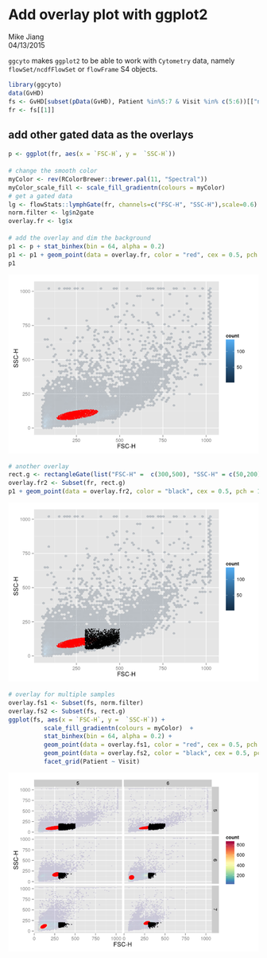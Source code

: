 # Add overlay plot with ggplot2
Mike Jiang  
04/13/2015  



`ggcyto` makes `ggplot2` to be able to work with `Cytometry` data, namely `flowSet/ncdfFlowSet` or `flowFrame` S4 objects.



```r
library(ggcyto)
data(GvHD)
fs <- GvHD[subset(pData(GvHD), Patient %in%5:7 & Visit %in% c(5:6))[["name"]]]
fr <- fs[[1]]
```

## add other gated data as the overlays

```r
p <- ggplot(fr, aes(x = `FSC-H`, y =  `SSC-H`))

# change the smooth color 
myColor <- rev(RColorBrewer::brewer.pal(11, "Spectral"))
myColor_scale_fill <- scale_fill_gradientn(colours = myColor)
# get a gated data
lg <- flowStats::lymphGate(fr, channels=c("FSC-H", "SSC-H"),scale=0.6)
norm.filter <- lg$n2gate
overlay.fr <- lg$x

# add the overlay and dim the background
p1 <- p + stat_binhex(bin = 64, alpha = 0.2)
p1 <- p1 + geom_point(data = overlay.fr, color = "red", cex = 0.5, pch = 19)
p1
```

![](ggplot.flowSet.overlay_files/figure-html/unnamed-chunk-3-1.png) 

```r
# another overlay 
rect.g <- rectangleGate(list("FSC-H" =  c(300,500), "SSC-H" = c(50,200)))
overlay.fr2 <- Subset(fr, rect.g)
p1 + geom_point(data = overlay.fr2, color = "black", cex = 0.5, pch = 19)
```

![](ggplot.flowSet.overlay_files/figure-html/unnamed-chunk-3-2.png) 

```r
# overlay for multiple samples
overlay.fs1 <- Subset(fs, norm.filter)
overlay.fs2 <- Subset(fs, rect.g)
ggplot(fs, aes(x = `FSC-H`, y =  `SSC-H`)) + 
          scale_fill_gradientn(colours = myColor)  +
          stat_binhex(bin = 64, alpha = 0.2) +
          geom_point(data = overlay.fs1, color = "red", cex = 0.5, pch = 19) +
          geom_point(data = overlay.fs2, color = "black", cex = 0.5, pch = 19) +
          facet_grid(Patient ~ Visit)
```

![](ggplot.flowSet.overlay_files/figure-html/unnamed-chunk-3-3.png) 



